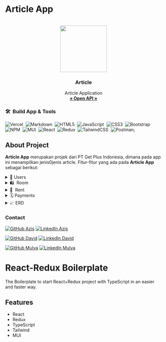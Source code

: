 # Article App

<!-- PROJECT LOGO -->
<br/>
<div align="center">
<!--  mengarah ke repo  -->
  <a href="https://github.com/wulandaridewi69/mini-project-react-redux">
    <img src="https://gitlab.com/davidwahyup/asset-blog/-/raw/main/images/2022/image/MN_Room.png" width="150" height="150">
  </a>

<h3 align="center">Article</h3>

  <p align="center">
    Article Application
    <br />
    <a href="https://62d5368fd4406e5235558a46.mockapi.io/"><strong>» Open API »</strong></a>
    <br />
  </p>
</div>


### 🛠 &nbsp;Build App & Tools

![Vercel](https://img.shields.io/badge/vercel-%23000000.svg?style=for-the-badge&logo=vercel&logoColor=white)&nbsp;
![Markdown](https://img.shields.io/badge/markdown-%23000000.svg?style=for-the-badge&logo=markdown&logoColor=white)&nbsp; 
![HTML5](https://img.shields.io/badge/html5-%23E34F26.svg?style=for-the-badge&logo=html5&logoColor=white)&nbsp;
![JavaScript](https://img.shields.io/badge/javascript-%23323330.svg?style=for-the-badge&logo=javascript&logoColor=%23F7DF1E)&nbsp;
![CSS3](https://img.shields.io/badge/css3-%231572B6.svg?style=for-the-badge&logo=css3&logoColor=white)&nbsp;
![Bootstrap](https://img.shields.io/badge/bootstrap-%23563D7C.svg?style=for-the-badge&logo=bootstrap&logoColor=white)&nbsp;
![NPM](https://img.shields.io/badge/NPM-%23000000.svg?style=for-the-badge&logo=npm&logoColor=white)&nbsp;
![MUI](https://img.shields.io/badge/MUI-%230081CB.svg?style=for-the-badge&logo=material-ui&logoColor=white)&nbsp;
![React](https://img.shields.io/badge/react-%2320232a.svg?style=for-the-badge&logo=react&logoColor=%2361DAFB)&nbsp;
![Redux](https://img.shields.io/badge/redux-%23593d88.svg?style=for-the-badge&logo=redux&logoColor=white)&nbsp;
![TailwindCSS](https://img.shields.io/badge/tailwindcss-%2338B2AC.svg?style=for-the-badge&logo=tailwind-css&logoColor=white)&nbsp;
![Postman](https://img.shields.io/badge/Postman-FF6C37?style=for-the-badge&logo=postman&logoColor=white);

## About Project
**Article App** merupakan projek dari PT Get Plus Indonesia, dimana pada app ini menampilkan jenis0jenis article. Fitur-fitur yang ada pada **Article App** sebagai berikut:

<div>
      <details>
<summary>🙎 Users</summary>
  
  <!---
  | Command | Description |
| --- | --- |
  --->
  
 Endpoint User terdapat fitur untuk membuat Login agar dapat mengakses berbagai artikel di Article App, 
 selain itu terdapat fitur Comment berfungsi untuk memberi feedback pada article yang dibaca serta dapat melakukan delete feedback.
 
<div>
  
| Feature User | Endpoint | Param | JWT Token | Fungsi |
| --- | --- | --- | --- | --- |
| POST | /signup  | - | NO | Melakukan proses registrasi user |
| POST | /login | - | NO | Melakukan proses login user |
| GET | /users | - | YES | Mendapatkan informasi daftar user terdaftar |
| PUT | /users | - | YES | Melakukan update profile user yang sedang login | 
| DEL | /users | - | YES | Menghapus user yang sedang login |

</details>  

<details>
<summary>🛍 &nbsp;Room</summary>
  
  <!---
  | Command | Description |
| --- | --- |
  --->
  
Pada Room ini user dapat melihat beberapa daftar ruangan dan detail ruangan yang disewakan. Selain itu User juga dapat membuat profile ruangan sendiri yang nantinya akan disewakan. Terdapat beberapa fitur tambahan pada **Room** ini, yaitu *facility* dan *categories* yang bertujuan untuk mengelompokkan ruangan dengan berdasarkan kategori dan menampikan fasilitas yang ada pada ruangan tersebut. Sehingga memudahkan User untuk menentukan pilihan ketika hendak menyewa ruangan.
  
| Feature Products | Endpoint | Param | JWT Token | Fungsi |
| --- | --- | --- | --- | --- |
| POST | /rooms  | - | YES | Membuat rooms profile baru |
| GET | /rooms | - | YES | Mendapatkan informasi seluruh product user yang sedang login |
| GET | /rooms/:id | id | NO | Mendapatkan informasi rooms berdasarkan id-rooms |
| PUT | /rooms | - | YES | Melakukan update profile informasi room |
| GET | /user/rooms | id | NO | Mendapatkan informasi rooms yang terlah dibuat oleh user. |
| DEL | /rooms/:id | id | YES | Melakukan delete rooms tertentu berdasarkan id rooms |

</details>


<details>
<summary>🛒 &nbsp;Rent</summary>
  
  <!---
  | Command | Description |
| --- | --- |
  --->
Cart merupakan fitur untuk menampung berbagai product yang akan dibeli oleh user, adapun fiturnya ada GET dimana user bisa melihat barang apa aja yang ada di dalam keranjang, ada fitur history dimana user bisa melihat jumlah product yang sudah dibayar.
  
| Feature cart | Endpoint | Param | JWT Token | Fungsi |
| --- | --- | --- | --- | --- |
| POST | /rents | - | YES | Melakukan sewa pada sebuah rooms |
| GET | /rents | - | YES | Mendapatkan informasi sewa yang telah dilakukan |

</details>

<details>
<summary>🗓&nbsp;Payments</summary>
  
  <!---
  | Command | Description |
| --- | --- |
  --->
Merupakan fitur untuk dimana user melakukan pembayaran sesuai sewa room yang dipilih. Mode pembayaran ini menggunakan payment gateway yang disediakan oleh xendit, payment_method yang digunakan pada MN-Room yaitu pembayaran melalui BANK BCA dan BNI. 
  
| Feature booking | Endpoint | Param | JWT Token | Fungsi |
| --- | --- | --- | --- | --- |
| GET | /payments | id | YES | Mendapatkan informasi pembayaran berdasarkan rent id |
| POST | /payments/status | - | NO | Membuat pembayaran sewa ruang |

</details>


<details>
<summary>📈&nbsp;ERD</summary>
<img src="./erd/ERD-MNroom.jpg">
</details>  

### Contact

[![GitHub Azis](https://img.shields.io/badge/-Azis-white?style=flat&logo=github&logoColor=black)](https://github.com/mohamadazisadnan)
[![LinkedIn Azis](https://img.shields.io/badge/-Azis-blue?style=flat&logo=linkedin)](https://www.linkedin.com/in/azisadnn/)

[![GitHub David](https://img.shields.io/badge/-David-white?style=flat&logo=github&logoColor=black)](https://github.com/davidwah)
[![LinkedIn David](https://img.shields.io/badge/-David-blue?style=flat&logo=linkedin)](https://www.linkedin.com/in/david-wahyu-pratomo/)

[![GitHub Mulya](https://img.shields.io/badge/-Mulya-white?style=flat&logo=github&logoColor=black)](https://github.com/mulyanurdin10)
[![LinkedIn Mulya](https://img.shields.io/badge/-Mulya-blue?style=flat&logo=linkedin)](https://www.linkedin.com/in/mulya-nurdin-473807246/)


# React-Redux Boilerplate

The Boilerplate to start React+Redux project with TypeScript in an easier and faster way. 

## Features

- React
- Redux
- TypeScript
- Tailwind
- MUI
